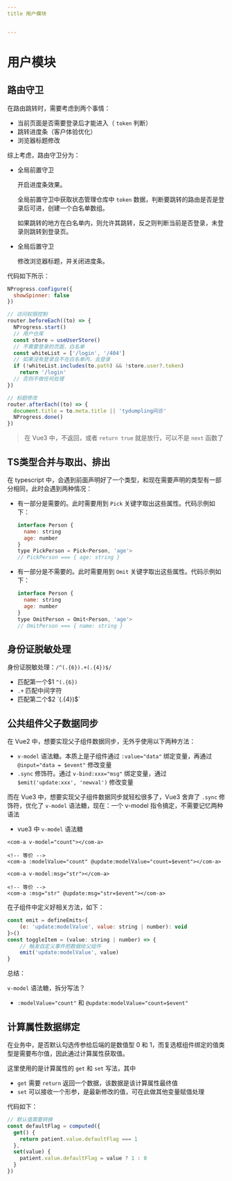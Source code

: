 ```yaml
---
title 用户模块


---
```


# 用户模块

## 路由守卫

在路由跳转时，需要考虑到两个事情：

- 当前页面是否需要登录后才能进入（ `token` 判断）
- 跳转进度条（客户体验优化）
- 浏览器标题修改

综上考虑，路由守卫分为：

- 全局前置守卫

  开启进度条效果。

  全局前置守卫中获取状态管理仓库中 `token` 数据，判断要跳转的路由是否是登录后可进，创建一个白名单数组。

  如果跳转的地方在白名单内，则允许其跳转，反之则判断当前是否登录，未登录则跳转到登录页。

- 全局后置守卫

  修改浏览器标题，并关闭进度条。

代码如下所示：

```js
NProgress.configure({
  showSpinner: false
})

// 访问权限控制
router.beforeEach((to) => {
  NProgress.start()
  // 用户仓库
  const store = useUserStore()
  // 不需要登录的页面，白名单
  const whiteList = ['/login', '/404']
  // 如果没有登录且不在白名单内，去登录
  if (!whiteList.includes(to.path) && !store.user?.token)
    return '/login'
  // 否则不做任何处理
})

// 标题修改
router.afterEach((to) => {
  document.title = to.meta.title || 'tydumpling问诊'
  NProgress.done()
})
```

> 在 Vue3 中，不返回，或者 `return true` 就是放行，可以不是 `next` 函数了

## TS类型合并与取出、排出

在 typescript 中，会遇到前面声明好了一个类型，和现在需要声明的类型有一部分相同，此时会遇到两种情况：

- 有一部分是需要的。此时需要用到 `Pick` 关键字取出这些属性。代码示例如下：

  ```js
  interface Person {
    name: string
    age: number
  }
  type PickPerson = Pick<Person, 'age'>
  // PickPerson === { age: string }
  ```

- 有一部分是不需要的。此时需要用到 `Omit` 关键字取出这些属性。代码示例如下：

  ```js
  interface Person {
    name: string
    age: number
  }
  type OmitPerson = Omit<Person, 'age'>
  // OmitPerson === { name: string }
  ```

## 身份证脱敏处理

身份证脱敏处理：`/^(.{6}).+(.{4})$/`

- 匹配第一个$1 `^(.{6})`
- `.+` 匹配中间字符
- 匹配第二个$2 `(.{4})$`

## 公共组件父子数据同步

在 Vue2 中，想要实现父子组件数据同步，无外乎使用以下两种方法：

- `v-model` 语法糖。本质上是子组件通过 `:value="data"` 绑定变量，再通过 `@input="data = $event"` 修改变量
- `.sync` 修饰符。通过 `v-bind:xxx="msg"` 绑定变量，通过 `$emit('update:xxx', 'newval')` 修改变量

而在 Vue3 中，想要实现父子组件数据同步就轻松很多了，Vue3 舍弃了 `.sync` 修饰符，优化了 `v-model` 语法糖，现在：一个 v-model 指令搞定，不需要记忆两种语法

- vue3 中 `v-model` 语法糖

```vue
<com-a v-model="count"></com-a>

<!-- 等价 -->
<com-a :modelValue="count" @update:modelValue="count=$event"></com-a>
```

```vue
<com-a v-model:msg="str"></com-a>

<!-- 等价 -->
<com-a :msg="str" @update:msg="str=$event"></com-a>
```

在子组件中定义好相关方法，如下：

```js
const emit = defineEmits<{
  	(e: 'update:modelValue', value: string | number): void
}>()
const toggleItem = (value: string | number) => {
  	// 触发自定义事件把数据给父组件
  	emit('update:modelValue', value)
}
```

总结：

`v-model` 语法糖，拆分写法？

- `:modelValue="count"` 和 `@update:modelValue="count=$event"`

## 计算属性数据绑定

在业务中，是否默认勾选传参给后端的是数值型 0 和 1，而复选框组件绑定的值类型是需要布尔值，因此通过计算属性获取值。

这里使用的是计算属性的 `get` 和 `set` 写法，其中

- `get` 需要 `return` 返回一个数据，该数据是该计算属性最终值
- `set` 可以接收一个形参，是最新修改的值，可在此做其他变量赋值处理

代码如下：

```js
// 默认值需要转换
const defaultFlag = computed({
  get() {
    return patient.value.defaultFlag === 1
  },
  set(value) {
    patient.value.defaultFlag = value ? 1 : 0
  }
})
```

